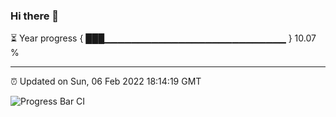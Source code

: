 ### Hi there 👋

⏳ Year progress { ███▁▁▁▁▁▁▁▁▁▁▁▁▁▁▁▁▁▁▁▁▁▁▁▁▁▁▁ } 10.07 %

---

⏰ Updated on Sun, 06 Feb 2022 18:14:19 GMT

![Progress Bar CI](https://github.com/liununu/liununu/workflows/Progress%20Bar%20CI/badge.svg)
